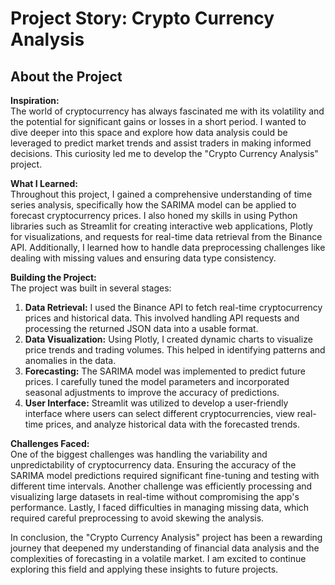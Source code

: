 # Project Story: Crypto Currency Analysis

## About the Project

**Inspiration:**  
The world of cryptocurrency has always fascinated me with its volatility and the potential for significant gains or losses in a short period. I wanted to dive deeper into this space and explore how data analysis could be leveraged to predict market trends and assist traders in making informed decisions. This curiosity led me to develop the "Crypto Currency Analysis" project.

**What I Learned:**  
Throughout this project, I gained a comprehensive understanding of time series analysis, specifically how the SARIMA model can be applied to forecast cryptocurrency prices. I also honed my skills in using Python libraries such as Streamlit for creating interactive web applications, Plotly for visualizations, and requests for real-time data retrieval from the Binance API. Additionally, I learned how to handle data preprocessing challenges like dealing with missing values and ensuring data type consistency.

**Building the Project:**  
The project was built in several stages:
1. **Data Retrieval:** I used the Binance API to fetch real-time cryptocurrency prices and historical data. This involved handling API requests and processing the returned JSON data into a usable format.
2. **Data Visualization:** Using Plotly, I created dynamic charts to visualize price trends and trading volumes. This helped in identifying patterns and anomalies in the data.
3. **Forecasting:** The SARIMA model was implemented to predict future prices. I carefully tuned the model parameters and incorporated seasonal adjustments to improve the accuracy of predictions.
4. **User Interface:** Streamlit was utilized to develop a user-friendly interface where users can select different cryptocurrencies, view real-time prices, and analyze historical data with the forecasted trends.

**Challenges Faced:**  
One of the biggest challenges was handling the variability and unpredictability of cryptocurrency data. Ensuring the accuracy of the SARIMA model predictions required significant fine-tuning and testing with different time intervals. Another challenge was efficiently processing and visualizing large datasets in real-time without compromising the app's performance. Lastly, I faced difficulties in managing missing data, which required careful preprocessing to avoid skewing the analysis.

In conclusion, the "Crypto Currency Analysis" project has been a rewarding journey that deepened my understanding of financial data analysis and the complexities of forecasting in a volatile market. I am excited to continue exploring this field and applying these insights to future projects.

